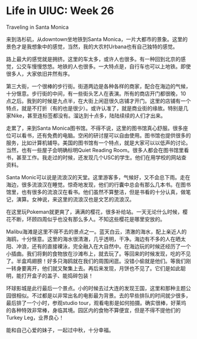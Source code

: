 # Life in UIUC: Week 26	

Traveling in Santa Monica

来到洛杉矶，从downtown坐地铁到Santa Monica，一片大都市的景象。这里的景色才是我想象中的感觉，当然，我的大农村Urbana也有自己独特的感觉。

路上最大的感觉就是拥挤。这里的车太多，或许人也很多。有一种回到北京的感觉，公交车慢慢悠悠。地铁的人也很多。一大特点是，自行车也可以上地铁。即使很多人，大家依旧井然有序。

第三大街，一个很棒的步行街。街道两边是各种各样的商家，配合在海边的气候，十分惬意。步行街的中间，有一些街头艺人在表演。所有的商店开门都很晚，10点之后。我到的时候是九点半，在大街上闲逛很久店铺才开门。这里的店铺有一个特点，就是不打折（有的也是很少）。或许认准了，就是商业街的缘故。特别是几家Nike，甚至连标签都没有。溜达到十点多，陆陆续续的人们才出来。

走累了，来到Santa Monica图书馆。不得不说，这里的图书馆真心舒服。很多座位可以看书，还有免费的电脑。空闲的研讨屋可以自由使用。图书馆也提供很多的服务，比如计算机辅导。美国的图书馆有一个特点，就是大家可以以低声的讨论。当然，也有一些屋子会明确标明Quiet Reading Room。很多人都会在图书馆里看书，甚至工作。我走过的时候，还发现几个USC的学生。他们在用学校的网站查资料。

Santa Monic可以说是流浪汉的天堂。这里游客多，气候好，又不会总下雨。走在海边，很多流浪汉在睡觉。惊奇地发现，他们的行囊中总会有那么几本书。在图书馆里，也有很多的流浪汉在看书。他们虽然不算整洁，但是书看的十分认真，做笔记，演算。女神说，来这里的流浪汉也是文艺的流浪汉。

在这里玩Pokeman就更爽了，满满的樱花，很多补给站。一天无论什么时候，樱花不断，环顾四周似乎也没有那么多人。不知这些樱花是哪里安放的。

Malibu海滩是这里不得不去的景点之一。蓝天白云，清澈的海水，配上亲近人的海鸥，十分惬意。这里的海水很清澈，几乎透明，干净。海边有不多的人在晒太阳、冲浪，还有的直接裸泳，完全融入在大自然中。在海边玩的时候还经历了一个小插曲。我们将剩的食物放在沙滩布上，就去玩了。等回来的时候发现，吃的不见了。半盒鸡翅膀！好多只海鸥就在我们的周围闲逛。没错小偷就是他们。等我们刚一转身要离开，他们就又聚集上去。再后来发现，月饼也不见了。它们是如此聪明，能打开盒子的盖子、能捣碎包装！

环球影城是此行最后一个景点。小的时候去过大连的发现王国，这里和那种主题公园很相似。不过都是以非常出名的电影最为背景。去的早些排队的时间就少很多，最后排了一个小时，参观studio tour，观看电影是如何拍摄。确实很棒，好莱坞的各种特效非常棒，身临其境。园区内的食物不算便宜，但是不得不提他们的Turkey Leg，业界良心！

能和自己心爱的妹子，一起过中秋，十分幸福。

